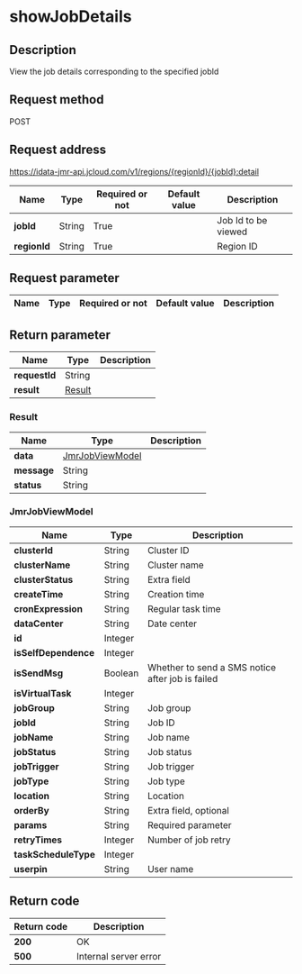 # showJobDetails


## Description
View the job details corresponding to the specified jobId

## Request method
POST

## Request address
https://idata-jmr-api.jcloud.com/v1/regions/{regionId}/{jobId}:detail

|Name|Type|Required or not|Default value|Description|
|---|---|---|---|---|
|**jobId**|String|True||Job Id to be viewed|
|**regionId**|String|True||Region ID|

## Request parameter
|Name|Type|Required or not|Default value|Description|
|---|---|---|---|---|


## Return parameter
|Name|Type|Description|
|---|---|---|
|**requestId**|String||
|**result**|[Result](##Result)||


### <a name="Result">Result</a>
|Name|Type|Description|
|---|---|---|
|**data**|[JmrJobViewModel](##JmrJobViewModel)||
|**message**|String||
|**status**|String||
### <a name="JmrJobViewModel">JmrJobViewModel</a>
|Name|Type|Description|
|---|---|---|
|**clusterId**|String|Cluster ID|
|**clusterName**|String|Cluster name|
|**clusterStatus**|String|Extra field|
|**createTime**|String|Creation time|
|**cronExpression**|String|Regular task time|
|**dataCenter**|String|Date center|
|**id**|Integer||
|**isSelfDependence**|Integer||
|**isSendMsg**|Boolean|Whether to send a SMS notice after job is failed|
|**isVirtualTask**|Integer||
|**jobGroup**|String|Job group|
|**jobId**|String|Job ID|
|**jobName**|String|Job name|
|**jobStatus**|String|Job status|
|**jobTrigger**|String|Job trigger|
|**jobType**|String|Job type|
|**location**|String|Location|
|**orderBy**|String|Extra field, optional|
|**params**|String|Required parameter|
|**retryTimes**|Integer|Number of job retry|
|**taskScheduleType**|Integer||
|**userpin**|String|User name|

## Return code
|Return code|Description|
|---|---|
|**200**|OK|
|**500**|Internal server error|
